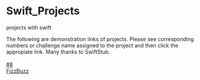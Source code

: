 # Swift_Projects
projects with swift

The following are demonstration links of projects. Please see corresponding numbers or challenge name assigned to the project and then click the appropiate link. Many thanks to SwiftStub.
<br><br><a href="http://swiftstub.com/105972060/">#8</a>
<br><a href="http://swiftstub.com/838892408/">FizzBuzz</a>
